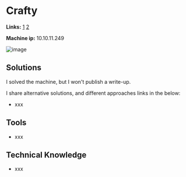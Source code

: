 # Crafty

**Links:** [1](https://www.hackthebox.com/machines/Crafty)  [2](https://app.hackthebox.com/machines/Crafty)

**Machine ip:** 10.10.11.249

![image](https://github.com/h4md153v63n/CTFs/assets/5091265/30a112bc-8269-466c-a702-d9b0c3879e4a)


## Solutions
I solved the machine, but I won't publish a write-up. 



I share alternative solutions, and different approaches links in the below:
+ xxx


## Tools
+ xxx


## Technical Knowledge
+ xxx
